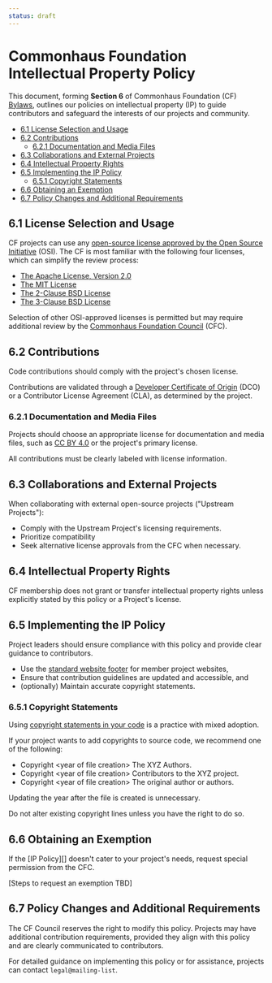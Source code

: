 ```yaml
---
status: draft
---
```

# Commonhaus Foundation Intellectual Property Policy

This document, forming **Section 6** of Commonhaus Foundation (CF) [Bylaws][bylaws], outlines our policies on intellectual property (IP) to guide contributors and safeguard the interests of our projects and community.

[bylaws]: ./README.md
[cfc]: ../GOVERNANCE.md#commonhaus-foundation-council "CF Council"
[standard website footer]: ./website-footer.md "CF website footers"

- [6.1 License Selection and Usage](#61-license-selection-and-usage)
- [6.2 Contributions](#62-contributions)
  - [6.2.1 Documentation and Media Files](#621-documentation-and-media-files)
- [6.3 Collaborations and External Projects](#63-collaborations-and-external-projects)
- [6.4 Intellectual Property Rights](#64-intellectual-property-rights)
- [6.5 Implementing the IP Policy](#65-implementing-the-ip-policy)
  - [6.5.1 Copyright Statements](#651-copyright-statements)
- [6.6 Obtaining an Exemption](#66-obtaining-an-exemption)
- [6.7 Policy Changes and Additional Requirements](#67-policy-changes-and-additional-requirements)

## 6.1 License Selection and Usage

CF projects can use any [open-source license approved by the Open Source Initiative](https://opensource.org/licenses/) (OSI). The CF is most familiar with the following four licenses, which can simplify the review process:

- [The Apache License, Version 2.0](http://www.apache.org/licenses/LICENSE-2.0)
- [The MIT License][MIT]
- [The 2-Clause BSD License](https://opensource.org/license/bsd-2-clause/)
- [The 3-Clause BSD License](https://opensource.org/license/bsd-3-clause/)

Selection of other OSI-approved licenses is permitted but may require additional review by the [Commonhaus Foundation Council][cfc] (CFC).

## 6.2 Contributions

Code contributions should comply with the project's chosen license.

Contributions are validated through a [Developer Certificate of Origin][DCO] (DCO) or a Contributor License Agreement (CLA), as determined by the project.

### 6.2.1 Documentation and Media Files

Projects should choose an appropriate license for documentation and media files, such as [CC BY 4.0][] or the project's primary license.

All contributions must be clearly labeled with license information.

## 6.3 Collaborations and External Projects

When collaborating with external open-source projects ("Upstream Projects"):

- Comply with the Upstream Project's licensing requirements.
- Prioritize compatibility
- Seek alternative license approvals from the CFC when necessary.

## 6.4 Intellectual Property Rights

CF membership does not grant or transfer intellectual property rights unless explicitly stated by this policy or a Project's license.

## 6.5 Implementing the IP Policy

Project leaders should ensure compliance with this policy and provide clear guidance to contributors.

- Use the [standard website footer][] for member project websites,
- Ensure that contribution guidelines are updated and accessible, and
- (optionally) Maintain accurate copyright statements.

### 6.5.1 Copyright Statements

Using [copyright statements in your code][code-copyright] is a practice with mixed adoption.

If your project wants to add copyrights to source code, we recommend one of the following:

- Copyright &lt;year of file creation> The XYZ Authors.
- Copyright &lt;year of file creation> Contributors to the XYZ project.
- Copyright &lt;year of file creation> The original author or authors.

Updating the year after the file is created is unnecessary.

Do not alter existing copyright lines unless you have the right to do so.

## 6.6 Obtaining an Exemption

If the [IP Policy][] doesn't cater to your project's needs, request special permission from the CFC.

[Steps to request an exemption TBD]

## 6.7 Policy Changes and Additional Requirements

The CF Council reserves the right to modify this policy. Projects may have additional contribution requirements, provided they align with this policy and are clearly communicated to contributors.

For detailed guidance on implementing this policy or for assistance, projects can contact `legal@mailing-list`.

[CC BY 4.0]: http://creativecommons.org/licenses/by/4.0/ "Creative Commons Attribution 4.0 International License (CC BY 4.0)"
[MIT]: https://opensource.org/license/mit/ "The MIT License"
[DCO]: http://developercertificate.org/
[code-copyright]: https://matija.suklje.name/how-and-why-to-properly-write-copyright-statements-in-your-code
